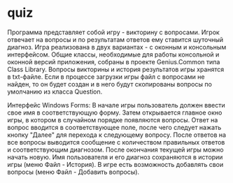 # quiz
Программа представляет собой игру - викторину с вопросами. Игрок отвечает на вопросы и по результатам ответов ему ставится шуточный диагноз.
Игра реализована в двух вариантах - с оконным и консольным интерфейсом. 
Общие классы, необходимые для работы консольной и оконной версий приложения, собраны в проекте Genius.Common типа Class Library.
Вопросы викторины и история результатов игры хранятся в txt-файле.
Если в процессе загрузки игры файл с вопросами не найден, то он будет создан и в него будут скопированы вопросы по умолчанию из класса Question.  

Интерфейс Windows Forms:
В начале игры пользователь должен ввести свое имя в соответствующую форму.
Затем открывается главное окно игры, в котором в случайном порядке появляются вопросы.
Ответ на вопрос вводится в соответствующее поле, после чего следует нажать кнопку "Далее" для перехода к следующему вопросу.
После ответов на все вопросы выводится сообщение с количеством правильных ответов и соответствующим диагнозом.
После окончания текущей игры можно начать новую.
Имя пользователя и его диагноз сохраняются в истории игры (меню Файл - История).
В игре есть возможность добавлять свои вопросы (меню Файл - Добавить вопросы).

